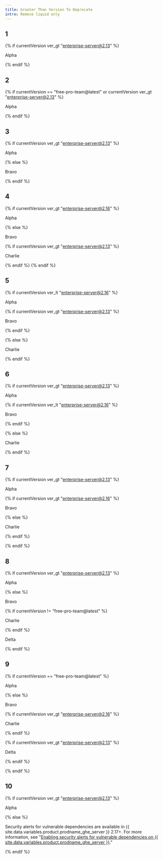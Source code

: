 ```yaml
---
title: Greater Than Version To Deprecate
intro: Remove liquid only
---
```


## 1
<div class="example1">

{% if currentVersion ver_gt "enterprise-server@2.13" %}

Alpha

{% endif %}

</div>

## 2
<div class="example2">

{% if currentVersion == "free-pro-team@latest" or currentVersion ver_gt "enterprise-server@2.13" %}

Alpha

{% endif %}

</div>

## 3
<div class="example3">

{% if currentVersion ver_gt "enterprise-server@2.13" %}

Alpha

{% else %}

Bravo

{% endif %}

</div>

## 4
<div class="example4">

{% if currentVersion ver_gt "enterprise-server@2.16" %}

Alpha

{% else %}

Bravo

{% if currentVersion ver_gt "enterprise-server@2.13" %}

Charlie

{% endif %}
{% endif %}

</div>

## 5
<div class="example5">

{% if currentVersion ver_lt "enterprise-server@2.16" %}

Alpha

{% if currentVersion ver_gt "enterprise-server@2.13" %}

Bravo

{% endif %}

{% else %}

Charlie

{% endif %}

</div>

## 6
<div class="example6">

{% if currentVersion ver_gt "enterprise-server@2.13" %}

Alpha

{% if currentVersion ver_lt "enterprise-server@2.16" %}

Bravo

{% endif %}

{% else %}

Charlie

{% endif %}

</div>

## 7
<div class="example7">

{% if currentVersion ver_gt "enterprise-server@2.13" %}

Alpha

{% if currentVersion ver_gt "enterprise-server@2.16" %}

Bravo

{% else %}

Charlie

{% endif %}

{% endif %}
</div>

## 8
<div class="example8">

{% if currentVersion ver_gt "enterprise-server@2.13" %}

Alpha

{% else %}

Bravo

{% if currentVersion != "free-pro-team@latest" %}

Charlie

{% endif %}

Delta

{% endif %}

</div>

## 9
<div class="example9">

{% if currentVersion == "free-pro-team@latest" %}

Alpha

{% else %}

Bravo

{% if currentVersion ver_gt "enterprise-server@2.16" %}

Charlie

{% endif %}

{% if currentVersion ver_gt "enterprise-server@2.13" %}

Delta

{% endif %}

{% endif %}

</div>

## 10
<div class="example10">

{% if currentVersion ver_gt "enterprise-server@2.13" %}

Alpha

{% else %}

Security alerts for vulnerable dependencies are available in {{ site.data.variables.product.prodname_ghe_server }} 2.17+. For more information, see "[Enabling security alerts for vulnerable dependencies on {{ site.data.variables.product.prodname_ghe_server }}](/enterprise/admin/installation/enabling-security-alerts-for-vulnerable-dependencies-on-github-enterprise-server)."

{% endif %}

</div>
